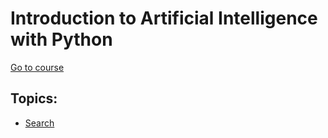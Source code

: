 # Introduction to Artificial Intelligence with Python

[Go to course](https://courses.edx.org/courses/course-v1:HarvardX+CS50AI+1T2020/course/)

## Topics:

- [Search](./lecture_0/SEARCH_NOTES.md)